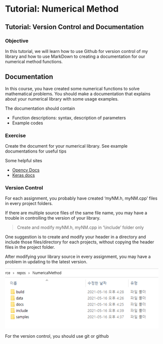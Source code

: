 # Tutorial: Numerical Method

## Tutorial: Version Control and Documentation

### Objective

In this tutorial, we will learn how to use Github for version control of my library and how to use MarkDown to creating a documentation for our numerical method functions.

## Documentation

In this course, you have created some numerical functions to solve mathematical problems. You should make a documentation that explains about your numerical library with some usage examples.

The documentation should contain

* Function descriptions: syntax, description of parameters
* Example codes

### Exercise

Create the document for your numerical library. See example documentations for useful tips

Some helpful sites

* [Opencv Docs](https://docs.opencv.org/3.4.11/d4/d86/group__imgproc__filter.html#ga27c049795ce870216ddfb366086b5a04)
* [Keras docs](https://keras.io/api/models/model/)

### 

### Version Control

For each assignment, you probably have created ‘myNM.h, myNM.cpp’ files in every project folders.

If there are multiple source files of the same file name, you may have a trouble in controlling the version of your library.

> Create and modify myNM.h, myNM.cpp in ‘\include’ folder only

One suggestion is to create and modify your header in a directory and include those files/directory for each projects, without copying the header files in the project folder.

After modifying your library source in every assignment, you may have a problem in updating to the latest version.



![](../../.gitbook/assets/image%20%28269%29.png)

For the version control, you should use git or github

